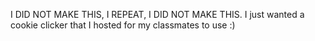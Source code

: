 I DID NOT MAKE THIS, I REPEAT, I DID NOT MAKE THIS. I just wanted a cookie clicker that I hosted for my classmates to use :)
